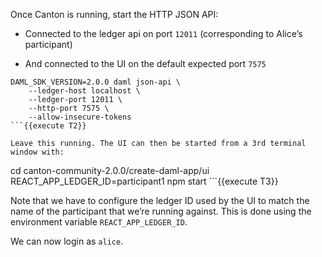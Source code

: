 Once Canton is running, start the HTTP JSON API:

- Connected to the ledger api on port `12011` (corresponding to Alice’s participant)

- And connected to the UI on the default expected port `7575`

```
DAML_SDK_VERSION=2.0.0 daml json-api \
    --ledger-host localhost \
    --ledger-port 12011 \
    --http-port 7575 \
    --allow-insecure-tokens
```{{execute T2}}

Leave this running. The UI can then be started from a 3rd terminal window with:

```
cd canton-community-2.0.0/create-daml-app/ui
REACT_APP_LEDGER_ID=participant1 npm start
    ```{{execute T3}}

Note that we have to configure the ledger ID used by the UI to match the name of the participant that we’re running against. This is done using the environment variable `REACT_APP_LEDGER_ID`.

We can now login as `alice`.
